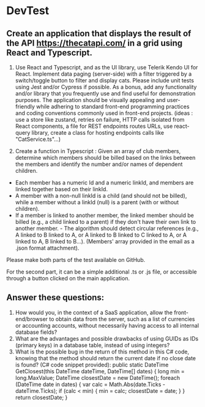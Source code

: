 # DevTest

## Create an application that displays the result of the API https://thecatapi.com/ in a grid using React and Typescript. 
 
1. Use React and Typescript, and as the UI library, use Telerik Kendo UI for React. 
Implement data paging (server-side) with a filter triggered by a switch/toggle button to filter and display cats. 
Please include unit tests using Jest and/or Cypress if possible. 
As a bonus, add any functionality and/or library that you frequently use and find useful for demonstration purposes. 
The application should be visually appealing and user-friendly while adhering to standard front-end programming practices and coding conventions commonly used in front-end projects. (ideas : use a store like zustand, retries on failure, HTTP calls isolated from React components, a file for REST endpoints routes URLs, use react-query library, create a class for hosting endpoints calls like "CatService.ts"...)
 
2. Create a function in Typescript : Given an array of club members, determine which members should be billed based on the links between the members and identify the number and/or names of dependent children. 
 - Each member has a numeric Id and a numeric linkId, and members are linked together based on their linkId. 
 - A member with a non-null linkId is a child (and should not be billed), while a member without a linkId (null) is a parent (with or without children). 
 - If a member is linked to another member, the linked member should be billed (e.g., a child linked to a parent) if they don't have their own link to another member. - The algorithm should detect circular references (e.g., A linked to B linked to A, or A linked to B linked to C linked to A, or A linked to A, B linked to B...). (Members' array provided in the email as a .json format attachment). 
 
Please make both parts of the test available on GitHub. 


For the second part, it can be a simple additional .ts or .js file, or accessible through a button clicked on the main application.
 
## Answer these questions:
 
1.	How would you, in the context of a SaaS application, allow the front-end/browser to obtain data from the server, such as a list of currencies or accounting accounts, without necessarily having access to all internal database fields?
2.	What are the advantages and possible drawbacks of using GUIDs as IDs (primary keys) in a database table, instead of using integers?
3.	What is the possible bug in the return of this method in this C# code, knowing that the method should return the current date if no close date is found? (C# code snippet provided): 
public static DateTime GetClosest(this DateTime dateTime, DateTime[] dates)
{
    long min = long.MaxValue;
    DateTime closestDate = new DateTime();
    foreach (DateTime date in dates)
    {
        var calc = Math.Abs(date.Ticks - dateTime.Ticks);
        if (calc < min)
        {
            min = calc;
            closestDate = date;
        }
    }
    return closestDate;
}
 
